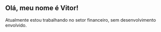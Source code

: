 ## Olá, meu nome é Vitor!

Atualmente estou trabalhando no setor financeiro, sem desenvolvimento envolvido.
